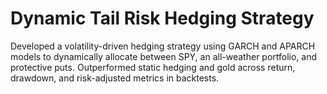 # Dynamic Tail Risk Hedging Strategy

Developed a volatility-driven hedging strategy using GARCH and APARCH models to dynamically allocate between SPY, an all-weather portfolio, and protective puts. Outperformed static hedging and gold across return, drawdown, and risk-adjusted metrics in backtests.
